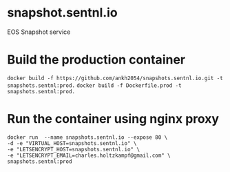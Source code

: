 # snapshot.sentnl.io 
EOS Snapshot service


# Build the production container
`docker build -f https://github.com/ankh2054/snapshots.sentnl.io.git -t snapshots.sentnl:prod.`
`docker build -f Dockerfile.prod -t snapshots.sentnl:prod.`

# Run the container using nginx proxy

```
docker run  --name snapshots.sentnl.io --expose 80 \
-d -e "VIRTUAL_HOST=snapshots.sentnl.io" \
-e "LETSENCRYPT_HOST=snapshots.sentnl.io" \
-e "LETSENCRYPT_EMAIL=charles.holtzkampf@gmail.com" \
snapshots.sentnl:prod

```
